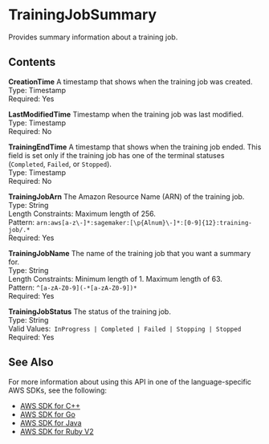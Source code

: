 # TrainingJobSummary<a name="API_TrainingJobSummary"></a>

Provides summary information about a training job\.

## Contents<a name="API_TrainingJobSummary_Contents"></a>

 **CreationTime**   <a name="SageMaker-Type-TrainingJobSummary-CreationTime"></a>
A timestamp that shows when the training job was created\.  
Type: Timestamp  
Required: Yes

 **LastModifiedTime**   <a name="SageMaker-Type-TrainingJobSummary-LastModifiedTime"></a>
 Timestamp when the training job was last modified\.   
Type: Timestamp  
Required: No

 **TrainingEndTime**   <a name="SageMaker-Type-TrainingJobSummary-TrainingEndTime"></a>
A timestamp that shows when the training job ended\. This field is set only if the training job has one of the terminal statuses \(`Completed`, `Failed`, or `Stopped`\)\.   
Type: Timestamp  
Required: No

 **TrainingJobArn**   <a name="SageMaker-Type-TrainingJobSummary-TrainingJobArn"></a>
The Amazon Resource Name \(ARN\) of the training job\.  
Type: String  
Length Constraints: Maximum length of 256\.  
Pattern: `arn:aws[a-z\-]*:sagemaker:[\p{Alnum}\-]*:[0-9]{12}:training-job/.*`   
Required: Yes

 **TrainingJobName**   <a name="SageMaker-Type-TrainingJobSummary-TrainingJobName"></a>
The name of the training job that you want a summary for\.  
Type: String  
Length Constraints: Minimum length of 1\. Maximum length of 63\.  
Pattern: `^[a-zA-Z0-9](-*[a-zA-Z0-9])*`   
Required: Yes

 **TrainingJobStatus**   <a name="SageMaker-Type-TrainingJobSummary-TrainingJobStatus"></a>
The status of the training job\.  
Type: String  
Valid Values:` InProgress | Completed | Failed | Stopping | Stopped`   
Required: Yes

## See Also<a name="API_TrainingJobSummary_SeeAlso"></a>

For more information about using this API in one of the language\-specific AWS SDKs, see the following:
+  [AWS SDK for C\+\+](http://docs.aws.amazon.com/goto/SdkForCpp/sagemaker-2017-07-24/TrainingJobSummary) 
+  [AWS SDK for Go](http://docs.aws.amazon.com/goto/SdkForGoV1/sagemaker-2017-07-24/TrainingJobSummary) 
+  [AWS SDK for Java](http://docs.aws.amazon.com/goto/SdkForJava/sagemaker-2017-07-24/TrainingJobSummary) 
+  [AWS SDK for Ruby V2](http://docs.aws.amazon.com/goto/SdkForRubyV2/sagemaker-2017-07-24/TrainingJobSummary) 